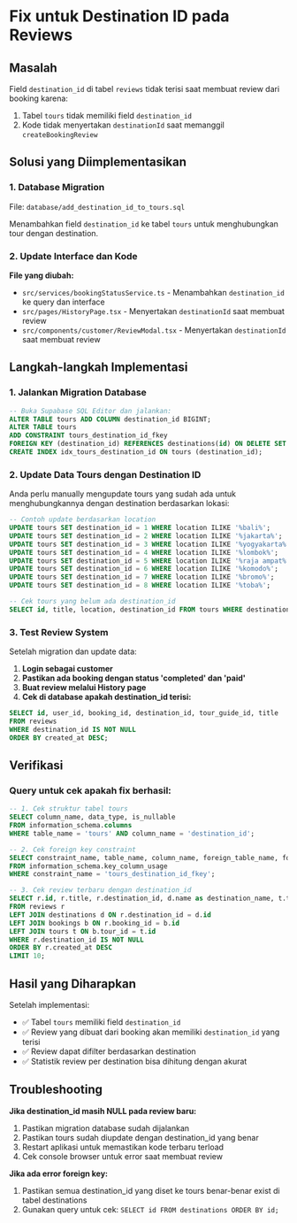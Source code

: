 # Fix untuk Destination ID pada Reviews

## Masalah

Field `destination_id` di tabel `reviews` tidak terisi saat membuat review dari booking karena:

1. Tabel `tours` tidak memiliki field `destination_id`
2. Kode tidak menyertakan `destinationId` saat memanggil `createBookingReview`

## Solusi yang Diimplementasikan

### 1. Database Migration

File: `database/add_destination_id_to_tours.sql`

Menambahkan field `destination_id` ke tabel `tours` untuk menghubungkan tour dengan destination.

### 2. Update Interface dan Kode

**File yang diubah:**

- `src/services/bookingStatusService.ts` - Menambahkan `destination_id` ke query dan interface
- `src/pages/HistoryPage.tsx` - Menyertakan `destinationId` saat membuat review
- `src/components/customer/ReviewModal.tsx` - Menyertakan `destinationId` saat membuat review

## Langkah-langkah Implementasi

### 1. Jalankan Migration Database

```sql
-- Buka Supabase SQL Editor dan jalankan:
ALTER TABLE tours ADD COLUMN destination_id BIGINT;
ALTER TABLE tours
ADD CONSTRAINT tours_destination_id_fkey
FOREIGN KEY (destination_id) REFERENCES destinations(id) ON DELETE SET NULL;
CREATE INDEX idx_tours_destination_id ON tours (destination_id);
```

### 2. Update Data Tours dengan Destination ID

Anda perlu manually mengupdate tours yang sudah ada untuk menghubungkannya dengan destination berdasarkan lokasi:

```sql
-- Contoh update berdasarkan location
UPDATE tours SET destination_id = 1 WHERE location ILIKE '%bali%';
UPDATE tours SET destination_id = 2 WHERE location ILIKE '%jakarta%';
UPDATE tours SET destination_id = 3 WHERE location ILIKE '%yogyakarta%' OR location ILIKE '%yogya%';
UPDATE tours SET destination_id = 4 WHERE location ILIKE '%lombok%';
UPDATE tours SET destination_id = 5 WHERE location ILIKE '%raja ampat%';
UPDATE tours SET destination_id = 6 WHERE location ILIKE '%komodo%';
UPDATE tours SET destination_id = 7 WHERE location ILIKE '%bromo%';
UPDATE tours SET destination_id = 8 WHERE location ILIKE '%toba%';

-- Cek tours yang belum ada destination_id
SELECT id, title, location, destination_id FROM tours WHERE destination_id IS NULL;
```

### 3. Test Review System

Setelah migration dan update data:

1. **Login sebagai customer**
2. **Pastikan ada booking dengan status 'completed' dan 'paid'**
3. **Buat review melalui History page**
4. **Cek di database apakah destination_id terisi:**

```sql
SELECT id, user_id, booking_id, destination_id, tour_guide_id, title
FROM reviews
WHERE destination_id IS NOT NULL
ORDER BY created_at DESC;
```

## Verifikasi

### Query untuk cek apakah fix berhasil:

```sql
-- 1. Cek struktur tabel tours
SELECT column_name, data_type, is_nullable
FROM information_schema.columns
WHERE table_name = 'tours' AND column_name = 'destination_id';

-- 2. Cek foreign key constraint
SELECT constraint_name, table_name, column_name, foreign_table_name, foreign_column_name
FROM information_schema.key_column_usage
WHERE constraint_name = 'tours_destination_id_fkey';

-- 3. Cek review terbaru dengan destination_id
SELECT r.id, r.title, r.destination_id, d.name as destination_name, t.title as tour_title
FROM reviews r
LEFT JOIN destinations d ON r.destination_id = d.id
LEFT JOIN bookings b ON r.booking_id = b.id
LEFT JOIN tours t ON b.tour_id = t.id
WHERE r.destination_id IS NOT NULL
ORDER BY r.created_at DESC
LIMIT 10;
```

## Hasil yang Diharapkan

Setelah implementasi:

- ✅ Tabel `tours` memiliki field `destination_id`
- ✅ Review yang dibuat dari booking akan memiliki `destination_id` yang terisi
- ✅ Review dapat difilter berdasarkan destination
- ✅ Statistik review per destination bisa dihitung dengan akurat

## Troubleshooting

**Jika destination_id masih NULL pada review baru:**

1. Pastikan migration database sudah dijalankan
2. Pastikan tours sudah diupdate dengan destination_id yang benar
3. Restart aplikasi untuk memastikan kode terbaru terload
4. Cek console browser untuk error saat membuat review

**Jika ada error foreign key:**

1. Pastikan semua destination_id yang diset ke tours benar-benar exist di tabel destinations
2. Gunakan query untuk cek: `SELECT id FROM destinations ORDER BY id;`
